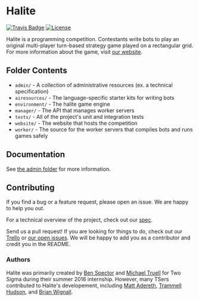 # Halite

[![Travis Badge](https://travis-ci.org/HaliteChallenge/Halite.svg?branch=master)](https://travis-ci.org/HaliteChallenge/Halite)
[![License](https://img.shields.io/badge/license-MIT-blue.svg)](https://raw.githubusercontent.com/HaliteChallenge/Halite/master/LICENSE)

Halite is a programming competition. Contestants write bots to play an original multi-player turn-based strategy game played on a rectangular grid. For more information about the game, visit [our website](http://halite.io).

## Folder Contents

- `admin/` - A collection of administrative resources (ex. a technical specification)
- `airesources/` - The language-specific starter kits for writing bots
- `environment/` - The halite game engine 
- `manager/` - The API that manages worker servers
- `tests/` - All of the project's unit and integration tests
- `website/` - The website that hosts the competition
- `worker/` - The source for the worker servers that compiles bots and runs games safely

## Documentation

See [the admin folder](/admin) for more information.

## Contributing

If you find a bug or a feature request, please open an issue. We are happy to help you out.

For a technical overview of the project, check out our [spec](https://github.com/HaliteChallenge/Halite/blob/master/admin/SPEC.md).

Send us a pull request! If you are looking for things to do, check out our [Trello](https://trello.com/b/z8jUXTA0/halite) or [our open issues](https://github.com/HaliteChallenge/Halite/issues). We will be happy to add you as a contributor and credit you in the README.

### Authors

Halite was primarily created by [Ben Spector](https://github.com/Sydriax) and [Michael Truell](https://github.com/truell20) for Two Sigma during their summer 2016 internship. However, many TSers contributed to Halite's developement, including [Matt Adereth](https://github.com/adereth), [Trammell Hudson](https://github.com/osresearch), and [Brian Wignall](https://github.com/bwignall).
